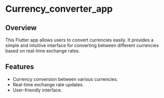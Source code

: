 # Currency_converter_app

## Overview
This Flutter app allows users to convert currencies easily. It provides a simple and intuitive interface for converting between different currencies based on real-time exchange rates.

## Features
- Currency conversion between various currencies.
- Real-time exchange rate updates.
- User-friendly interface.
